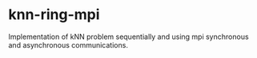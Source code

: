# knn-ring-mpi
Implementation of kNN problem sequentially and using mpi synchronous and asynchronous communications.

